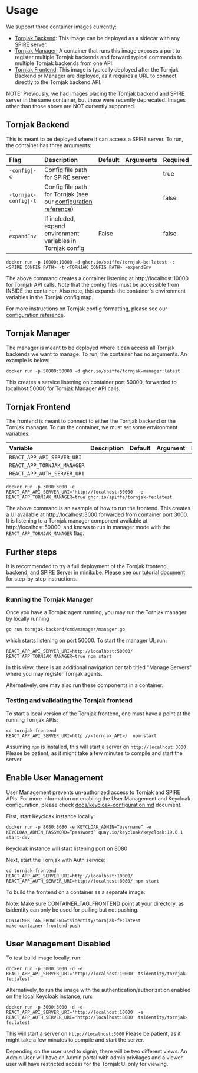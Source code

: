 # Usage

We support three container images currently:
- [Tornjak Backend](https://github.com/spiffe/tornjak/pkgs/container/tornjak-be): This image can be deployed as a sidecar with any SPIRE server. 
- [Tornjak Manager](https://github.com/spiffe/tornjak/pkgs/container/tornjak-manager): A container that runs this image exposes a port to register multiple Tornjak backends and forward typical commands to multiple Tornjak backends from one API. 
- [Tornjak Frontend](https://github.com/spiffe/tornjak/pkgs/container/tornjak-fe): This image is typically deployed after the Tornjak Backend or Manager are deployed, as it requires a URL to connect directly to the Tornjak backend API.  

NOTE: Previously, we had images placing the Tornjak backend and SPIRE server in the same container, but these were recently deprecated. Images other than those above are NOT currently supported. 

## Tornjak Backend

This is meant to be deployed where it can access a SPIRE server. To run, the container has three arguments:

| Flag                  | Description                                                 | Default | Arguments | Required |
|:----------------------|:------------------------------------------------------------|:--------|:----------|:---------|
| `-config\|-c`         | Config file path for SPIRE server                           |         | <path>    | true     |
| `-tornjak-config\|-t` | Config file path for Tornjak (see our [configuration reference](./docs/config-tornjak-agent.md)) | | <path> | false |
| `-expandEnv`          | If included, expand environment variables in Tornjak config | False   |           | false    |

```
docker run -p 10000:10000 -d ghcr.io/spiffe/tornjak-be:latest -c <SPIRE CONFIG PATH> -t <TORNJAK CONFIG PATH> -expandEnv
```

The above command creates a container listening at http://localhost:10000 for Tornjak API calls. Note that the config files must be accessible from INSIDE the container. Also note, this expands the container's environment variables in the Tornjak config map. 

For more instructions on Tornjak config formatting, please see our [configuration reference](./docs/config-tornjak-agent.md).

## Tornjak Manager

The manager is meant to be deployed where it can access all Tornjak backends we want to manage. To run, the container has no arguments. An example is below:

```
docker run -p 50000:50000 -d ghcr.io/spiffe/tornjak-manager:latest
```

This creates a service listening on container port 50000, forwarded to localhost:50000 for Tornjak Manager API calls. 

## Tornjak Frontend

The frontend is meant to connect to either the Tornjak backend or the Tornjak manager. To run the container, we must set some environment variables:

| Variable                    | Description | Default | Argument | Required |
|:----------------------------|-------------|--|--|--|
| `REACT_APP_API_SERVER_URI`  |             |  |  |  |
| `REACT_APP_TORNJAK_MANAGER` |             |  |  |  |
| `REACT_APP_AUTH_SERVER_URI` |             |  |  |  |

```
docker run -p 3000:3000 -e REACT_APP_API_SERVER_URI='http://localhost:50000' -e REACT_APP_TORNJAK_MANAGER=true ghcr.io/spiffe/tornjak-fe:latest
```

The above command is an example of how to run the frontend. This creates a UI available at http://localhost:3000 forwarded from container port 3000. It is listening to a Tornjak manager component available at http://localhost:50000, and knows to run in manager mode with the `REACT_APP_TORNJAK_MANAGER` flag. 

## Further steps

It is recommended to try a full deployment of the Tornjak frontend, backend, and SPIRE Server in minikube. Please see our [tutorial document](./docs/tornjak-quickstart.md) for step-by-step instructions. 





-------------

### Running the Tornjak Manager
Once you have a Tornjak agent running, you may run the Tornjak manager by locally running

```
go run tornjak-backend/cmd/manager/manager.go
```

which starts listening on port 50000. To start the manager UI, run:

```
REACT_APP_API_SERVER_URI=http://localhost:50000/
REACT_APP_TORNJAK_MANAGER=true npm start
```

In this view, there is an additional navigation bar tab titled "Manage Servers" where you may register Tornjak agents.  

Alternatively, one may also run these components in a container. 

### Testing and validating the Tornjak frontend
To start a local version of the Tornjak frontend, one must have a point at the running Tornjak APIs:

```console
cd tornjak-frontend
REACT_APP_API_SERVER_URI=http://<tornjak_API>/  npm start
```

Assuming `npm` is installed, this will start a server on `http://localhost:3000`
Please be patient, as it might take a few minutes to compile and start the server.

## Enable User Management
User Management prevents un-authorized access to Tornjak and SPIRE APIs.
For more information on enabling the User Management and Keycloak configuration,
please check [docs/keycloak-configuration.md](docs/keycloak-configuration.md) document.

First, start Keycloak instance locally:

```
docker run -p 8080:8080 -e KEYCLOAK_ADMIN=”username” -e KEYCLOAK_ADMIN_PASSWORD=”password” quay.io/keycloak/keycloak:19.0.1 start-dev
```

Keycloak instance will start listening port on 8080

Next, start the Tornjak with Auth service:

```
cd tornjak-frontend
REACT_APP_API_SERVER_URI=http://localhost:10000/
REACT_APP_AUTH_SERVER_URI=http://localhost:8080/ npm start
```

To build the frontend on a container as a separate image:

Note: Make sure CONTAINER_TAG_FRONTEND point at your directory, as tsidentity can only be used for pulling but not pushing.

```
CONTAINER_TAG_FRONTEND=tsidentity/tornjak-fe:latest
make container-frontend-push
```

## User Management Disabled

To test build image locally, run:

```
docker run -p 3000:3000 -d -e REACT_APP_API_SERVER_URI='http://localhost:10000' tsidentity/tornjak-fe:latest
```

Alternatively, to run the image with the authentication/authorization enabled on the local Keycloak instance, run:

```
docker run -p 3000:3000 -d -e REACT_APP_API_SERVER_URI='http://localhost:10000' -e REACT_APP_AUTH_SERVER_URI='http://localhost:8080' tsidentity/tornjak-fe:latest
```

This will start a server on `http://localhost:3000`
Please be patient, as it might take a few minutes to compile and start the server.

Depending on the user used to signin, there will be two different views.
An Admin User will have an Admin portal with admin privilages and a viewer user will have restricted access for the Tornjak UI only for viewing.  

